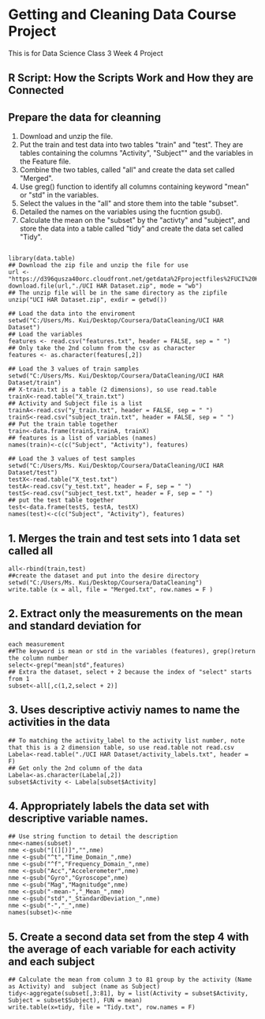 # Getting and Cleaning Data Course Project 
This is for Data Science Class 3 Week 4 Project
## R Script: How the Scripts Work and How they are Connected


## Prepare the data for cleanning
1. Download and unzip the file.
2. Put the train and test data into two tables "train" and "test". They are tables containing the columns "Activity", "Subject"" and the variables in the Feature file. 
3. Combine the two tables, called "all" and create the data set called "Merged".
4. Use greg() function to identify all columns containing keyword "mean" or "std" in the variables.
5. Select the values in the "all" and store them into the table "subset".
6. Detailed the names on the variables using the fucntion gsub(). 
7. Calculate the mean on the "subset" by the "activty" and "subject", and store the data into a table called "tidy" and create the data set called "Tidy".

```

library(data.table)
## Download the zip file and unzip the file for use
url <- "https://d396qusza40orc.cloudfront.net/getdata%2Fprojectfiles%2FUCI%20HAR%20Dataset.zip"
download.file(url,"./UCI HAR Dataset.zip", mode = "wb")
## The unzip file will be in the same directory as the zipfile
unzip("UCI HAR Dataset.zip", exdir = getwd()) 

## Load the data into the enviroment
setwd("C:/Users/Ms. Kui/Desktop/Coursera/DataCleaning/UCI HAR Dataset")
## Load the variables 
features <- read.csv("features.txt", header = FALSE, sep = " ")
## Only take the 2nd column from the csv as character
features <- as.character(features[,2])

## Load the 3 values of train samples
setwd("C:/Users/Ms. Kui/Desktop/Coursera/DataCleaning/UCI HAR Dataset/train")
## X-train.txt is a table (2 dimensions), so use read.table
trainX<-read.table("X_train.txt")
## Activity and Subject file is a list
trainA<-read.csv("y_train.txt", header = FALSE, sep = " ")
trainS<-read.csv("subject_train.txt", header = FALSE, sep = " ")
## Put the train table together
train<-data.frame(trainS,trainA, trainX)
## features is a list of variables (names)
names(train)<-c(c("Subject", "Activity"), features)

## Load the 3 values of test samples
setwd("C:/Users/Ms. Kui/Desktop/Coursera/DataCleaning/UCI HAR Dataset/test")
testX<-read.table("X_test.txt")
testA<-read.csv("y_test.txt", header = F, sep = " ")
testS<-read.csv("subject_test.txt", header = F, sep = " ")
## put the test table together
test<-data.frame(testS, testA, testX)
names(test)<-c(c("Subject", "Activity"), features)
```
## 1. Merges the train and test sets into 1 data set called all
```
all<-rbind(train,test)
##create the dataset and put into the desire directory
setwd("C:/Users/Ms. Kui/Desktop/Coursera/DataCleaning")
write.table (x = all, file = "Merged.txt", row.names = F )
```
## 2. Extract only the measurements on the mean and standard deviation for 
```
each measurement
##The keyword is mean or std in the variables (features), grep()return the column number
select<-grep("mean|std",features)
## Extra the dataset, select + 2 because the index of "select" starts from 1
subset<-all[,c(1,2,select + 2)]
```
## 3. Uses descriptive activiy names to name the activities in the data
```
## To matching the activity_label to the activity list number, note that this is a 2 dimension table, so use read.table not read.csv
Labela<-read.table("./UCI HAR Dataset/activity_labels.txt", header = F)
## Get only the 2nd column of the data
Labela<-as.character(Labela[,2])
subset$Activity <- Labela[subset$Activity]
```
## 4. Appropriately labels the data set with descriptive variable names.
```
## Use string function to detail the description
nme<-names(subset)
nme <-gsub("[(][)]","",nme)
nme <-gsub("^t","Time_Domain_",nme)
nme <-gsub("^f","Frequency_Domain_",nme)
nme <-gsub("Acc","Accelerometer",nme)
nme <-gsub("Gyro","Gyroscope",nme)
nme <-gsub("Mag","Magnitudge",nme)
nme <-gsub("-mean-","_Mean_",nme)
nme <-gsub("std","_StandardDeviation_",nme)
nme <-gsub("-","_",nme)
names(subset)<-nme
```
## 5. Create a second data set from the step 4 with the average of each variable for each activity and each subject
```
## Calculate the mean from column 3 to 81 group by the activity (Name as Activity) and  subject (name as Subject)
tidy<-aggregate(subset[,3:81], by = list(Activity = subset$Activity, Subject = subset$Subject), FUN = mean)
write.table(x=tidy, file = "Tidy.txt", row.names = F)
```
